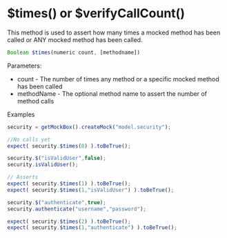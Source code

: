 # $times\(\) or $verifyCallCount\(\)

This method is used to assert how many times a mocked method has been called or ANY mocked method has been called.

```javascript
Boolean $times(numeric count, [methodname])
```

Parameters:

* count - The number of times any method or a specific mocked method has been called
* methodName - The optional method name to assert the number of method calls

Examples

```javascript
security = getMockBox().createMock("model.security");

//No calls yet
expect( security.$times(0) ).toBeTrue();

security.$("isValidUser",false);
security.isValidUser();

// Asserts
expect( security.$times(1) ).toBeTrue();
expect( security.$times(1,"isValidUser") ).toBeTrue();

security.$("authenticate",true);
security.authenticate("username","password");

expect( security.$times(2) ).toBeTrue();
expect( security.$times(1,"authenticate") ).toBeTrue();
```

